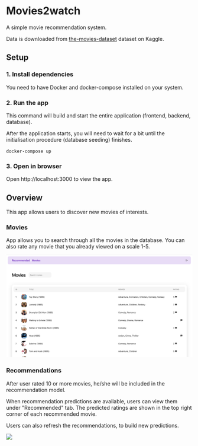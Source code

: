 # Movies2watch

A simple movie recommendation system.

Data is downloaded from [the-movies-dataset](https://www.kaggle.com/datasets/rounakbanik/the-movies-dataset) dataset on Kaggle.

## Setup

### 1. Install dependencies

You need to have Docker and docker-compose installed on your system.

### 2. Run the app

This command will build and start the entire application (frontend, backend, database).

After the application starts, you will need to wait for a bit until the initialisation procedure (database seeding) finishes.

```shell
docker-compose up
```

### 3. Open in browser

Open http://localhost:3000 to view the app.

## Overview

This app allows users to discover new movies of interests.

### Movies

App allows you to search through all the movies in the database. You can also rate any movie that you already viewed on a scale 1-5.

![](./screenshots/movies.png)

### Recommendations

After user rated 10 or more movies, he/she will be included in the recommendation model.

When recommendation predictions are available, users can view them under "Recommended" tab. The predicted ratings are shown in the top right corner of each recommended movie. 

Users can also refresh the recommendations, to build new predictions.

![](./screenshots/recommended.png)